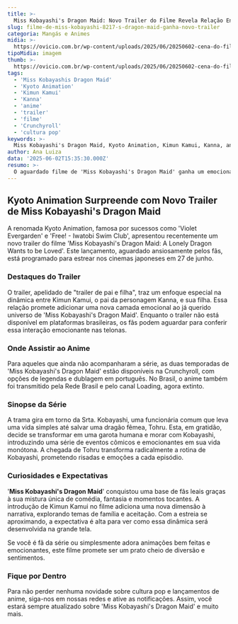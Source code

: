 ```yaml
---
title: >-
  Miss Kobayashi's Dragon Maid: Novo Trailer do Filme Revela Relação Entre Pai e Filha
slug: filme-de-miss-kobayashi-8217-s-dragon-maid-ganha-novo-trailer
categoria: Mangás e Animes
midia: >-
  https://ovicio.com.br/wp-content/uploads/2025/06/20250602-cena-do-filme-de-miss-kobayashis-dragon-maid-ovicio.webp
tipoMidia: imagem
thumb: >-
  https://ovicio.com.br/wp-content/uploads/2025/06/20250602-cena-do-filme-de-miss-kobayashis-dragon-maid-ovicio.webp
tags:
  - 'Miss Kobayashis Dragon Maid'
  - 'Kyoto Animation'
  - 'Kimun Kamui'
  - 'Kanna'
  - 'anime'
  - 'trailer'
  - 'filme'
  - 'Crunchyroll'
  - 'cultura pop'
keywords: >-
  Miss Kobayashi's Dragon Maid, Kyoto Animation, Kimun Kamui, Kanna, anime, trailer, filme, Crunchyroll, cultura pop
author: Ana Luiza
data: '2025-06-02T15:35:30.000Z'
resumo: >-
  O aguardado filme de 'Miss Kobayashi's Dragon Maid' ganha um emocionante trailer que destaca a relação entre Kimun Kamui e sua filha, Kanna. A estreia ocorre em 27 de junho nos cinemas japoneses.
---
```


## Kyoto Animation Surpreende com Novo Trailer de Miss Kobayashi's Dragon Maid

A renomada Kyoto Animation, famosa por sucessos como 'Violet Evergarden' e 'Free! - Iwatobi Swim Club', apresentou recentemente um novo trailer do filme 'Miss Kobayashi's Dragon Maid: A Lonely Dragon Wants to be Loved'. Este lançamento, aguardado ansiosamente pelos fãs, está programado para estrear nos cinemas japoneses em 27 de junho.

### Destaques do Trailer

O trailer, apelidado de "trailer de pai e filha", traz um enfoque especial na dinâmica entre Kimun Kamui, o pai da personagem Kanna, e sua filha. Essa relação promete adicionar uma nova camada emocional ao já querido universo de 'Miss Kobayashi's Dragon Maid'. Enquanto o trailer não está disponível em plataformas brasileiras, os fãs podem aguardar para conferir essa interação emocionante nas telonas.

### Onde Assistir ao Anime

Para aqueles que ainda não acompanharam a série, as duas temporadas de 'Miss Kobayashi's Dragon Maid' estão disponíveis na Crunchyroll, com opções de legendas e dublagem em português. No Brasil, o anime também foi transmitido pela Rede Brasil e pelo canal Loading, agora extinto.

### Sinopse da Série

A trama gira em torno da Srta. Kobayashi, uma funcionária comum que leva uma vida simples até salvar uma dragão fêmea, Tohru. Esta, em gratidão, decide se transformar em uma garota humana e morar com Kobayashi, introduzindo uma série de eventos cômicos e emocionantes em sua vida monótona. A chegada de Tohru transforma radicalmente a rotina de Kobayashi, prometendo risadas e emoções a cada episódio.

### Curiosidades e Expectativas

'**Miss Kobayashi's Dragon Maid**' conquistou uma base de fãs leais graças à sua mistura única de comédia, fantasia e momentos tocantes. A introdução de Kimun Kamui no filme adiciona uma nova dimensão à narrativa, explorando temas de família e aceitação. Com a estreia se aproximando, a expectativa é alta para ver como essa dinâmica será desenvolvida na grande tela.

Se você é fã da série ou simplesmente adora animações bem feitas e emocionantes, este filme promete ser um prato cheio de diversão e sentimentos.

### Fique por Dentro

Para não perder nenhuma novidade sobre cultura pop e lançamentos de anime, siga-nos em nossas redes e ative as notificações. Assim, você estará sempre atualizado sobre 'Miss Kobayashi's Dragon Maid' e muito mais.